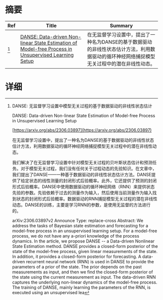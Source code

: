 # 摘要

| Ref | Title | Summary |
| --- | --- | --- |
| [^1] | [DANSE: Data-driven Non-linear State Estimation of Model-free Process in Unsupervised Learning Setup](https://arxiv.org/abs/2306.03897) | 在无监督学习设置中，提出了一种名为DANSE的基于数据驱动的非线性状态估计方法，利用数据驱动的循环神经网络捕捉模型无关过程中的潜在非线性动态。 |

# 详细

[^1]: DANSE: 无监督学习设置中模型无关过程的基于数据驱动的非线性状态估计

    DANSE: Data-driven Non-linear State Estimation of Model-free Process in Unsupervised Learning Setup

    [https://arxiv.org/abs/2306.03897](https://arxiv.org/abs/2306.03897)

    在无监督学习设置中，提出了一种名为DANSE的基于数据驱动的非线性状态估计方法，利用数据驱动的循环神经网络捕捉模型无关过程中的潜在非线性动态。

    

    我们解决了在无监督学习设置中针对模型无关过程的贝叶斯状态估计和预测任务。对于模型无关过程，我们没有任何关于过程动态的先验知识。在文章中，我们提出了DANSE——一种基于数据驱动的非线性状态估计方法。DANSE提供了给定状态的线性测量的封闭形式后验概率。此外，它还提供了预测的封闭形式后验概率。DANSE中使用数据驱动的循环神经网络（RNN）来提供状态先验的参数。先验依赖于过去的测量作为输入，然后使用当前测量作为输入找到状态的封闭形式后验概率。数据驱动的RNN捕捉模型无关过程的潜在非线性动态。DANSE的训练，主要是学习RNN的参数，是使用无监督的方法进行的。

    arXiv:2306.03897v2 Announce Type: replace-cross  Abstract: We address the tasks of Bayesian state estimation and forecasting for a model-free process in an unsupervised learning setup. For a model-free process, we do not have any a-priori knowledge of the process dynamics. In the article, we propose DANSE -- a Data-driven Nonlinear State Estimation method. DANSE provides a closed-form posterior of the state of the model-free process, given linear measurements of the state. In addition, it provides a closed-form posterior for forecasting. A data-driven recurrent neural network (RNN) is used in DANSE to provide the parameters of a prior of the state. The prior depends on the past measurements as input, and then we find the closed-form posterior of the state using the current measurement as input. The data-driven RNN captures the underlying non-linear dynamics of the model-free process. The training of DANSE, mainly learning the parameters of the RNN, is executed using an unsupervised lea
    

